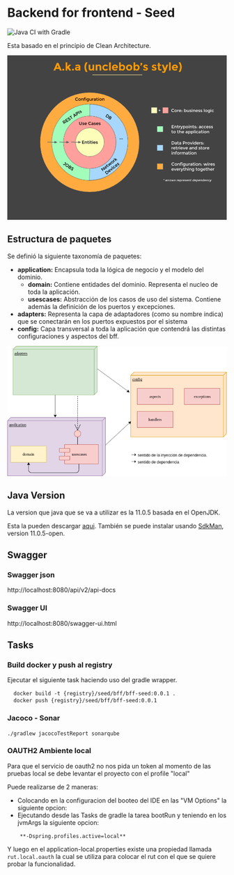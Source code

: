 # Backend for frontend - Seed

![Java CI with Gradle](https://github.com/pricehunter/ms-pricehunter-core/workflows/Java%20CI%20with%20Gradle/badge.svg?branch=master)

Esta basado en el principio de Clean Architecture.

![alt text](docs/clean.png)

## Estructura de paquetes

Se definió la siguiente taxonomía de paquetes:

   * **application:** Encapsula toda la lógica de negocio y el modelo del dominio.
        * **domain:** Contiene entidades del dominio. Representa el nucleo de toda la aplicación.
        * **usescases:** Abstracción de los casos de uso del sistema. Contiene además la definición de los puertos y excepciones.
   * **adapters:** Representa la capa de adaptadores (como su nombre indica) que se conectarán en los puertos expuestos por el sistema
   * **config:** Capa transversal a toda la aplicación que contendrá las distintas configuraciones y aspectos del bff.
        
![alt text](docs/packages.png)


## Java Version
La version que java que se va a utilizar es la 11.0.5 basada en el OpenJDK.

Esta la pueden descargar [aqui](https://github.com/AdoptOpenJDK/openjdk11-upstream-binaries/releases/tag/jdk-11.0.5%2B10).
También se puede instalar usando [SdkMan](https://sdkman.io/), version 11.0.5-open.

## Swagger
### Swagger json
http://localhost:8080/api/v2/api-docs

### Swagger UI
http://localhost:8080/swagger-ui.html

## Tasks
### Build docker y push al registry

Ejecutar el siguiente task haciendo uso del gradle wrapper.

```
  docker build -t {registry}/seed/bff/bff-seed:0.0.1 .
  docker push {registry}/seed/bff/bff-seed:0.0.1
```

### Jacoco - Sonar
```
./gradlew jacocoTestReport sonarqube
```

### OAUTH2 Ambiente local
Para que el servicio de oauth2 no nos pida un token al momento de las pruebas local se debe levantar el proyecto con el profile "local"

Puede realizarse de 2 maneras: 

* Colocando en la configuracion del booteo del IDE en las "VM Options" la siguiente opcion:
* Ejecutando desde las Tasks de gradle la tarea bootRun y teniendo en los jvmArgs la siguiente opcion: 
```
    **-Dspring.profiles.active=local**
```

Y luego en el application-local.properties existe una propiedad llamada 
``rut.local.oauth`` la cual se utiliza para colocar el rut con el que se quiere probar la funcionalidad.
